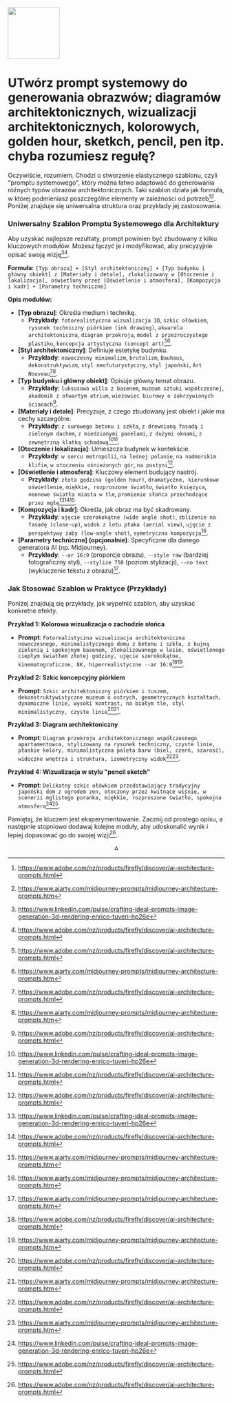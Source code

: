 <img src="https://r2cdn.perplexity.ai/pplx-full-logo-primary-dark%402x.png" class="logo" width="120"/>

# UTwórz prompt systemowy do generowania obrazwów; diagramów architektonicznych, wizualizacji architektonicznych, kolorowych, golden hour, sketkch, pencil, pen itp. chyba rozumiesz regułę?

Oczywiście, rozumiem. Chodzi o stworzenie elastycznego szablonu, czyli "promptu systemowego", który można łatwo adaptować do generowania różnych typów obrazów architektonicznych. Taki szablon działa jak formuła, w której podmieniasz poszczególne elementy w zależności od potrzeb[^2][^3]. Poniżej znajduje się uniwersalna struktura oraz przykłady jej zastosowania.

### Uniwersalny Szablon Promptu Systemowego dla Architektury

Aby uzyskać najlepsze rezultaty, prompt powinien być zbudowany z kilku kluczowych modułów. Możesz łączyć je i modyfikować, aby precyzyjnie opisać swoją wizję[^1][^2].

**Formuła:**
`[Typ obrazu] + [Styl architektoniczny] + [Typ budynku i główny obiekt] z [Materiały i detale], zlokalizowany w [Otoczenie i lokalizacja], oświetlony przez [Oświetlenie i atmosfera], [Kompozycja i kadr] + [Parametry techniczne]`

**Opis modułów:**

* **[Typ obrazu]**: Określa medium i technikę.
    * **Przykłady**: `fotorealistyczna wizualizacja 3D`, `szkic ołówkiem`, `rysunek techniczny piórkiem (ink drawing)`, `akwarela architektoniczna`, `diagram przekroju`, `model z przezroczystego plastiku`, `koncepcja artystyczna (concept art)`[^2][^3].
* **[Styl architektoniczny]**: Definiuje estetykę budynku.
    * **Przykłady**: `nowoczesny minimalizm`, `brutalizm`, `Bauhaus`, `dekonstruktywizm`, `styl neofuturystyczny`, `styl japoński`, `Art Nouveau`[^2][^3].
* **[Typ budynku i główny obiekt]**: Opisuje główny temat obrazu.
    * **Przykłady**: `luksusowa willa z basenem`, `muzeum sztuki współczesnej`, `akademik z otwartym atrium`, `wieżowiec biurowy o zakrzywionych ścianach`[^2].
* **[Materiały i detale]**: Precyzuje, z czego zbudowany jest obiekt i jakie ma cechy szczególne.
    * **Przykłady**: `z surowego betonu i szkła`, `z drewnianą fasadą i zielonym dachem`, `z miedzianymi panelami`, `z dużymi oknami`, `z zewnętrzną klatką schodową`[^1][^2].
* **[Otoczenie i lokalizacja]**: Umieszcza budynek w kontekście.
    * **Przykłady**: `w sercu metropolii`, `na leśnej polanie`, `na nadmorskim klifie`, `w otoczeniu ośnieżonych gór`, `na pustyni`[^2].
* **[Oświetlenie i atmosfera]**: Kluczowy element budujący nastrój.
    * **Przykłady**: `złota godzina (golden hour)`, `dramatyczne, kierunkowe oświetlenie`, `miękkie, rozproszone światło`, `światło księżyca`, `neonowe światła miasta w tle`, `promienie słońca przechodzące przez mgłę`[^1][^2][^3].
* **[Kompozycja i kadr]**: Określa, jak obraz ma być skadrowany.
    * **Przykłady**: `ujęcie szerokokątne (wide angle shot)`, `zbliżenie na fasadę (close-up)`, `widok z lotu ptaka (aerial view)`, `ujęcie z perspektywy żaby (low-angle shot)`, `symetryczna kompozycja`[^3].
* **[Parametry techniczne] (opcjonalnie)**: Specyficzne dla danego generatora AI (np. Midjourney).
    * **Przykłady**: `--ar 16:9` (proporcje obrazu), `--style raw` (bardziej fotograficzny styl), `--stylize 750` (poziom stylizacji), `--no text` (wykluczenie tekstu z obrazu)[^3].


### Jak Stosować Szablon w Praktyce (Przykłady)

Poniżej znajdują się przykłady, jak wypełnić szablon, aby uzyskać konkretne efekty.

**Przykład 1: Kolorowa wizualizacja o zachodzie słońca**

* **Prompt**: `Fotorealistyczna wizualizacja architektoniczna nowoczesnego, minimalistycznego domu z betonu i szkła, z bujną zielenią i spokojnym basenem, zlokalizowanego w lesie, oświetlonego ciepłym światłem złotej godziny, ujęcie szerokokątne, kinematograficzne, 8K, hiperrealistyczne --ar 16:9`[^2][^3].

**Przykład 2: Szkic koncepcyjny piórkiem**

* **Prompt**: `Szkic architektoniczny piórkiem i tuszem, dekonstruktywistyczne muzeum o ostrych, geometrycznych kształtach, dynamiczne linie, wysoki kontrast, na białym tle, styl minimalistyczny, czyste linie`[^2][^3].

**Przykład 3: Diagram architektoniczny**

* **Prompt**: `Diagram przekroju architektonicznego współczesnego apartamentowca, stylizowany na rysunek techniczny, czyste linie, płaskie kolory, minimalistyczna paleta barw (biel, czerń, szarość), widoczne wnętrza i struktura, izometryczny widok`[^2][^3].

**Przykład 4: Wizualizacja w stylu "pencil sketch"**

* **Prompt**: `Delikatny szkic ołówkiem przedstawiający tradycyjny japoński dom z ogrodem zen, otoczony przez kwitnące wiśnie, w scenerii mglistego poranka, miękkie, rozproszone światło, spokojna atmosfera`[^1][^2].

Pamiętaj, że kluczem jest eksperymentowanie. Zacznij od prostego opisu, a następnie stopniowo dodawaj kolejne moduły, aby udoskonalić wynik i lepiej dopasować go do swojej wizji[^2].

<div style="text-align: center">⁂</div>

[^1]: https://www.linkedin.com/pulse/crafting-ideal-prompts-image-generation-3d-rendering-enrico-tuveri-hp26e

[^2]: https://www.adobe.com/nz/products/firefly/discover/ai-architecture-prompts.html

[^3]: https://www.aiarty.com/midjourney-prompts/midjourney-architecture-prompts.htm

[^4]: https://www.eraser.io/ai/architecture-diagram-generator

[^5]: https://www.reddit.com/r/LocalLLaMA/comments/1hiqfl1/what_is_the_best_llm_for_generating_architecture/

[^6]: https://docs.cursor.com/guides/tutorials/architectural-diagrams

[^7]: https://modulyss.com/en-INT/blog/a-guide-to-the-perfect-ai-prompt-for-architectural-applications

[^8]: https://docsbot.ai/prompts/technical/system-diagrams-generation

[^9]: https://www.linkedin.com/pulse/leveraging-llms-software-architecture-diagrams-guide-punugupati-2r6ne

[^10]: https://learnprompting.org/blog/guide-openai-4o-image-generation

